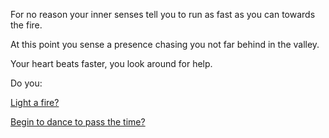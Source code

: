 For no reason your inner senses tell you to run as fast as you can towards the fire.

At this point you sense a presence chasing you not far behind in the valley.

Your heart beats faster, you look around for help.

Do you:

[Light a fire?](../../../light-fire/fire.md)

[Begin to dance to pass the time?](../../../dance/dance.md)